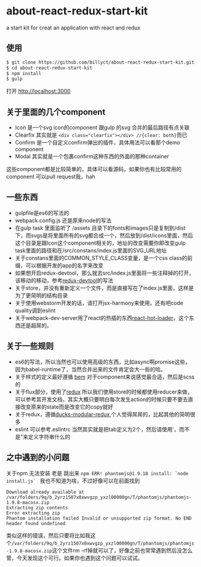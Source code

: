 # about-react-redux-start-kit
a start kit for creat an application with react and redux


## 使用

```bash
$ git clone https://github.com/billyct/about-react-redux-start-kit.git
$ cd about-react-redux-start-kit
$ npm install
$ gulp
```

打开 [http://localhost:3000](http://localhost:3000)

## 关于里面的几个component
* Icon 是一个svg icon的component 跟gulp 的svg 合并的最后路径有点关联
* Clearfix 其实就是 ```<div class="clearfix"></div> //{clear: both}```而已
* Confirm 是一个自定义confirm弹出的插件，具体用法可以看那个demo component
* Modal 其实就是一个包裹confirm这种东西的外面的那种container

这些component都是比较简单的，具体可以看源码，如果你也有比较常用的component 可以pull request我，hah

## 一些东西

* gulpfile是es6的写法的
* webpack.config.js 还是原来node的写法
* 在gulp task 里面监听了 /assets 目录下的fonts和images只是复制到/dist下，而svgs是将里面所有的svg都合成一个，然后放到/dist/icons里面，然后这个目录是跟Icon这个component相关的，地址的改变需要你即改变gulp task里面的路径和在/src/constans/index.js里面的SVG_URL地址
* 关于constans里面的COMMON_STYLE_CLASS变量，是一个css class的前缀，可以根据开发的app的名字来改变
* 如果想开启redux-devtool，那么就去src/index.js里面将一些注释掉的打开，该移动的移动，参考[redux-devtool](https://github.com/gaearon/redux-devtools)的写法
* 关于store，并没有重新定义一个文件，而是直接写在了index.js里面，这样是为了更简明的结构目录
* 关于使用webstorm开发的话，请打开jsx-harmony来使用，还有吧code quality调到eslint
* 关于webpack-dev-server用了react的热插的东西[react-hot-loader](https://github.com/gaearon/react-hot-loader)，这个东西还是超屌的。


## 关于一些规则

* es6的写法，所以当然也可以使用高级的东西，比如async啊promise这些，因为babel-runtime了，当然合并出来的文件肯定会大一些的哈。
* 关于样式的定义最好遵循 [bem](https://css-tricks.com/bem-101/) 对于component来说感觉最合适，然后是scss的
* 关于flux部分，使用了[redux](https://github.com/rackt/redux) 所以我们使用store的时候都使用reducer来做，可以参考其开发文档，其实大概只要明白每次发生action的时候只要不要去直接改变原来的state而是改变它的copy就好
* 关于redux，遵循[ducks-modular-redux](https://github.com/erikras/ducks-modular-redux),个人觉得屌屌的，比起其他的简明很多
* eslint 可以参考.eslintrc 当然其实就是把tab定义为2个，然后请使用'，而不是"来定义字符串什么的

## 之中遇到的小问题

关于npm 无法安装 老是 跳出来 
```npm ERR! phantomjs@1.9.18 install: `node install.js` ```
我也不知道为啥，不过好像可以在前面找到
```
Download already available at /var/folders/9q/b_2yrz1507x0xwvgzp_yxzl00000gn/T/phantomjs/phantomjs-1.9.8-macosx.zip
Extracting zip contents
Error extracting zip
Phantom installation failed Invalid or unsupported zip format. No END header found undefined
```
类似这样的错误，然后只要将比如我这个```/var/folders/9q/b_2yrz1507x0xwvgzp_yxzl00000gn/T/phantomjs/phantomjs-1.9.8-macosx.zip```这个文件rm -rf掉就可以了，好像之前也常常遇到然后没怎么管，今天发现这个可行。如果你也遇到这个问题可以试试。